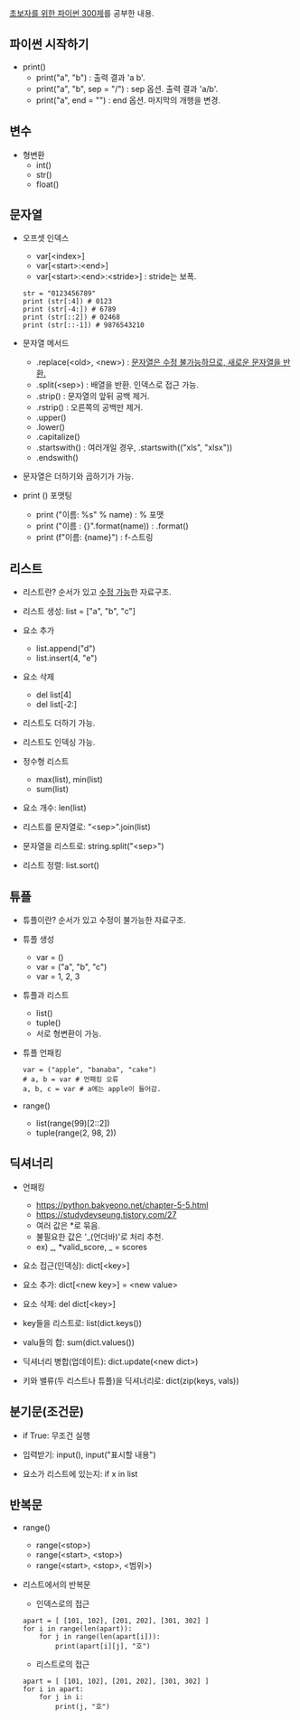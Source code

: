 [초보자를 위한 파이썬 300제](https://wikidocs.net/book/922)를 공부한 내용.

## 파이썬 시작하기

* print()
    * print("a", "b") : 출력 결과 'a b'.
    * print("a", "b", sep = "/") : sep 옵션. 출력 결과 'a/b'.
    * print("a", end = "") : end 옵션. 마지막의 개행을 변경.

## 변수

* 형변환
    * int()
    * str()
    * float()

## 문자열

* 오프셋 인덱스
    * var[\<index>]
    * var[\<start>:\<end>]
    * var[\<start>:\<end>:\<stride>] : stride는 보폭.

    ```
    str = "0123456789"
    print (str[:4]) # 0123
    print (str[-4:]) # 6789
    print (str[::2]) # 02468
    print (str[::-1]) # 9876543210
    ```

* 문자열 메서드
    * .replace(\<old\>, \<new\>) : <u>문자열은 수정 불가능하므로, 새로운 문자열을 반환.</u>
    * .split(\<sep\>) : 배열을 반환. 인덱스로 접근 가능.
    * .strip() : 문자열의 앞뒤 공백 제거.
    * .rstrip() : 오른쪽의 공백만 제거.
    * .upper()
    * .lower()
    * .capitalize()
    * .startswith() : 여러개일 경우, .startswith(("xls", "xlsx"))
    * .endswith()

* 문자열은 더하기와 곱하기가 가능.

* print () 포맷팅
    * print ("이름: %s" % name) : % 포맷
    * print ("이름 : {}".format(name)) : .format()
    * print (f"이름: {name}") : f-스트링

## 리스트

* 리스트란? 순서가 있고 <u>수정 가능</u>한 자료구조.

* 리스트 생성: list = ["a", "b", "c"]

* 요소 추가
    * list.append("d")
    * list.insert(4, "e")

* 요소 삭제
    * del list[4]
    * del list[-2:]

* 리스트도 더하기 가능.

* 리스트도 인덱싱 가능.

* 정수형 리스트
    * max(list), min(list)
    * sum(list)

* 요소 개수: len(list)

* 리스트를 문자열로: "\<sep\>".join(list)

* 문자열을 리스트로: string.split("\<sep\>")

* 리스트 정렬: list.sort()

## 튜플

* 튜플이란? 순서가 있고 수정이 불가능한 자료구조.

* 튜플 생성
    * var = ()
    * var = ("a", "b", "c")
    * var = 1, 2, 3

* 튜플과 리스트
    * list()
    * tuple()
    * 서로 형변환이 가능.

* 튜플 언패킹
    ```
    var = ("apple", "banaba", "cake")
    # a, b = var # 언패킹 오류
    a, b, c = var # a에는 apple이 들어감.
    ```

* range()
    * list(range(99)[2::2])
    * tuple(range(2, 98, 2))

## 딕셔너리

* 언패킹
    * https://python.bakyeono.net/chapter-5-5.html
    * https://studydevseung.tistory.com/27
    * 여러 값은 *로 묶음.
    * 불필요한 값은 '_(언더바)'로 처리 추천.
    * ex) _, *valid_score, _ = scores

* 요소 접근(인덱싱): dict[\<key>]

* 요소 추가: dict[\<new key>] = \<new value>

* 요소 삭제: del dict[\<key>]

* key들을 리스트로: list(dict.keys())

* valu들의 합: sum(dict.values())

* 딕셔너리 병합(업데이트): dict.update(\<new dict>)

* 키와 밸류(두 리스트나 튜플)을 딕셔너리로: dict(zip(keys, vals))

## 분기문(조건문)

* if True: 무조건 실행

* 입력받기: input(), input("표시할 내용")

* 요소가 리스트에 있는지: if x in list

## 반복문

* range()
    * range(\<stop>)
    * range(\<start>, \<stop>)
    * range(\<start>, \<stop>, \<범위>)

* 리스트에서의 반복문
    * 인덱스로의 접근
    ```
    apart = [ [101, 102], [201, 202], [301, 302] ]
    for i in range(len(apart)):
        for j in range(len(apart[i])):
            print(apart[i][j], "호")
    ```
    * 리스트로의 접근
    ```
    apart = [ [101, 102], [201, 202], [301, 302] ]
    for i in apart:
        for j in i:
            print(j, "호")
    ```